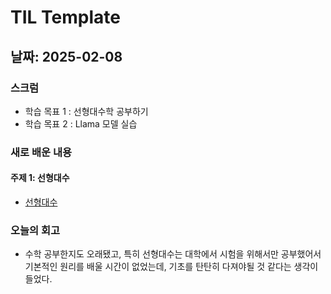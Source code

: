 # TIL Template

## 날짜: 2025-02-08

### 스크럼
- 학습 목표 1 : 선형대수학 공부하기
- 학습 목표 2 : Llama 모델 실습

### 새로 배운 내용
#### 주제 1: 선형대수
- [선형대수](https://www.notion.so/0-1951a9cdbf718076b78bc716d1c756c2)

### 오늘의 회고
- 수학 공부한지도 오래됐고, 특히 선형대수는 대학에서 시험을 위해서만 공부했어서 기본적인 원리를 배울 시간이 없었는데, 기초를 탄탄히 다져야될 것 같다는 생각이 들었다.
